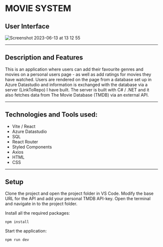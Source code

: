 # MOVIE SYSTEM

## User Interface


![Screenshot 2023-06-13 at 13 12 55](https://github.com/AnnaAxelsson051/Open_AI_Codex/assets/103879144/fe9b0038-ef85-46c5-9939-c681d3a9b09b)

---
## Description and Features

This is an application where users can add their favourite genres and movies on a personal users page - as well as add ratings for movies they have watched. Users are rendered on the page from a database set up in Azure Datastudio and information is exchanged with the database via a server (LinkToRepo) I have built. The server is built with C# / .NET and it also fetches data from The Movie Database (TMDB) via an external API.

---

## Technologies and Tools used:

- Vite / React
- Azure Datastudio
- SQL
- React Router
- Styled Components
- Axios
- HTML
- CSS

--- 

## Setup

Clone the project and open the project folder in VS Code. Modify the base URL for the API and add your personal TMDB API-key. Open the terminal and navigate in to the project folder.

Install all the required packages:

```
npm install 
```
Start the application:
```
npm run dev 
```